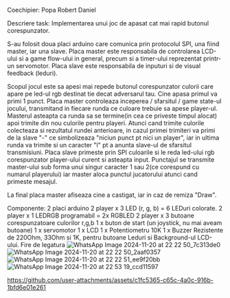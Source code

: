Coechipier: Popa Robert Daniel

Descriere task: Implementarea unui joc de apasat cat mai rapid butonul corespunzator.

S-au folosit doua placi arduino care comunica prin protocolul SPI, una fiind master, iar una slave. Placa master este responsabila de controlarea LCD-ului si a game flow-ului in general, precum si a timer-ului reprezentat printr-un servomotor. Placa slave este responsabila de inputuri si de visual feedback (leduri).

Scopul jocul este sa apesi mai repede butonul corespunzator culorii care apare pe led-ul rgb destinat tie decat adversarul tau. Cine apasa primul va primi 1 punct.
Placa master controleaza inceperea / sfarsitul / game state-ul jocului, transmitand in fiecare runda ce culoare trebuie sa apese player-ul. Masterul asteapta ca runda sa se termine(in cea ce priveste timpul alocat) apoi trimite din nou culorile pentru playeri.
Atunci cand trimite culorile colecteaza si rezultatul rundei anterioare, in cazul primei trimiteri va primi de la slave "-" ce simbolizeaza "niciun punct pt nici un player", iar in ultima runda va trimite si un caracter "l" pt a anunta slave-ul de sfarsitul transmisiuni.
Placa slave primeste prin SPI culoarile si le reda led-ului rgb corespunzator player-ului curent si asteapta input. Punctajul se transmite master-ului sub forma unui singur caracter 1 sau 2(ce corespund cu numarul playerului) iar master aloca punctul jucatorului atunci cand primeste mesajul.

La final placa master afiseaza  cine a castigat, iar in caz de remiza "Draw".

Componente:
2 placi arduino
2 player x 3 LED (r, g, b) = 6 LEDuri colorate. 2 player x 1 LEDRGB programabil = 2x RGBLED
2 player x 3 butoane corespunzatoare culorilor r,g,b
1 x buton de start (un joystick, nu mai aveam butoane)
1 x servomotor
1 x LCD
1 x Potentiometru 10K
1 x Buzzer
Rezistente de 220Ohm, 33Ohm si 1K, pentru butoane Leduri si Background-ul LCD-ului.
Fire de legatura
![WhatsApp Image 2024-11-20 at 22 22 50_7c313de0](https://github.com/user-attachments/assets/a8fd45b7-e23c-4c48-a4ff-1487973797ae)
![WhatsApp Image 2024-11-20 at 22 22 50_2aaf0357](https://github.com/user-attachments/assets/0422780c-7d53-40f5-a332-1a573759f91e)
![WhatsApp Image 2024-11-20 at 22 22 51_ee9f20bb](https://github.com/user-attachments/assets/fba395b4-c1b0-4af6-add3-e1290edc84aa)
![WhatsApp Image 2024-11-20 at 22 53 19_ccd11597](https://github.com/user-attachments/assets/614bdf12-92a5-48ea-8710-5d1b10c68e7f)


https://github.com/user-attachments/assets/c1fc5365-c65c-4a0c-916b-1bfd6e01e261




